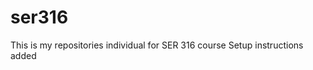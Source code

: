 # ser316
This is my repositories individual for SER 316 course
S e t u p   i n s t r u c t i o n s   a d d e d  
 